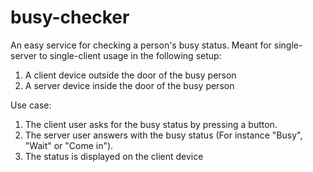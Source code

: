 # busy-checker

An easy service for checking a person's busy status.
Meant for single-server to single-client usage in the following setup:
1. A client device outside the door of the busy person
2. A server device inside the door of the busy person

Use case:
1. The client user asks for the busy status by pressing a button.
2. The server user answers with the busy status (For instance "Busy", "Wait" or "Come in").
3. The status is displayed on the client device
